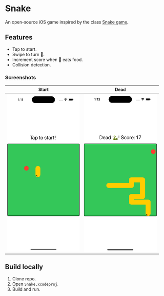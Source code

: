 # Snake

An open-source iOS game inspired by the class [Snake game](https://en.wikipedia.org/wiki/Snake_(video_game_genre)).

## Features

- Tap to start.
- Swipe to turn 🐍.
- Increment score when 🐍 eats food.
- Collision detection.

### Screenshots

| Start | Dead |
| --- | --- |
| ![Strat](./.resources/start.png) | ![Dead](./.resources/dead.png) |

## Build locally

1. Clone repo.
1. Open `Snake.xcodeproj`.
1. Build and run.
